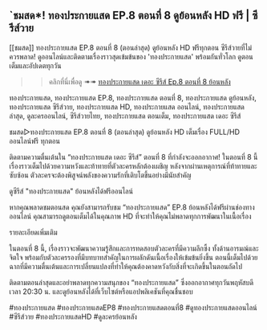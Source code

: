 ## `ชมสด*! ทองประกายแสด EP.8 ตอนที่ 8 ดูย้อนหลัง HD ฟรี | ซีรีส์วาย

[[ชมสด]] ทองประกายแสด EP.8 ตอนที่ 8 (ตอนล่าสุด) ดูย้อนหลัง HD ฟรีทุกตอน ซีรีส์วายที่ไม่ควรพลาด! ดูออนไลน์และติดตามเรื่องราวสุดเข้มข้นของ 'ทองประกายแสด' พร้อมกันทั่วโลก ดูตอนเต็มและอัปเดตทุกวัน

>> คลิกที่นี่เพื่อดู ➠➠ [ทองประกายแสด เดอะ ซีรีส์ Ep.8 ตอนที่ 8 ย้อนหลัง](https://t.co/AbjKHj8Xry)

ทองประกายแสด, ทองประกายแสด EP.8, ทองประกายแสด ตอนที่ 8, ทองประกายแสด ดูย้อนหลัง, ทองประกายแสด ซีรีส์วาย, ทองประกายแสด HD, ทองประกายแสด ออนไลน์, ทองประกายแสด ล่าสุด, ดูละครออนไลน์, ซีรีส์วายไทย, ทองประกายแสด ตอนเต็ม, ทองประกายแสด เดอะ ซีรีส์

ชมสด▷ทองประกายแสด EP.8 ตอนที่ 8 (ตอนล่าสุด) ดูย้อนหลัง HD เต็มเรื่อง FULL/HD ออนไลน์ฟรี ทุกตอน

ติดตามความตื่นเต้นใน “ทองประกายแสด เดอะ ซีรีส์” ตอนที่ 8 ที่กำลังจะออกอากาศ! ในตอนที่ 8 นี้ เรื่องราวเต็มไปด้วยความหวังและท้าทายที่ตัวละครหลักต้องเผชิญ หลังจากผ่านเหตุการณ์ที่ท้าทายและซับซ้อน ตัวละครจะต้องพิสูจน์พลังของความรักที่เติบโตขึ้นอย่างมีนัยสำคัญ

ดูซีรีส์ "ทองประกายแสด" ย้อนหลังได้ฟรีออนไลน์

หากคุณพลาดชมตอนสด คุณยังสามารถรับชม “ทองประกายแสด” EP.8 ย้อนหลังได้ฟรีผ่านช่องทางออนไลน์ คุณสามารถดูตอนเต็มได้ในคุณภาพ HD ที่จะทำให้คุณไม่พลาดทุกการพัฒนาในเนื้อเรื่อง

รายละเอียดเพิ่มเติม

ในตอนที่ 8 นี้, เรื่องราวจะพัฒนาความรู้สึกและการทดสอบตัวละครที่มีความลึกซึ้ง ทั้งด้านอารมณ์และจิตใจ พร้อมกับตัวละครรองที่มีบทบาทสำคัญในการผลักดันเนื้อเรื่องให้เข้มข้นยิ่งขึ้น ตอนนี้เต็มไปด้วยฉากที่มีความตื่นเต้นและการเปลี่ยนแปลงที่ทำให้คุณต้องคาดหวังกับสิ่งที่จะเกิดขึ้นในตอนถัดไป

ติดตามตอนล่าสุดและอย่าพลาดทุกความสนุกของ “ทองประกายแสด” ซึ่งออกอากาศทุกวันพฤหัสบดี เวลา 20:30 น. และดูย้อนหลังได้ที่เว็บไซต์หรือแอปพลิเคชันที่คุณชื่นชอบ

#ทองประกายแสด #ทองประกายแสดEP8 #ทองประกายแสดตอนที่8 #ดูทองประกายแสดออนไลน์ #ซีรีส์วาย #ทองประกายแสดHD #ดูละครย้อนหลัง

